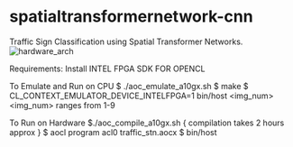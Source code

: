# spatialtransformernetwork-cnn

 Traffic Sign Classification using Spatial Transformer Networks.![hardware_arch](https://user-images.githubusercontent.com/25413124/142775588-e9ac41ac-349a-48d9-a9f9-2e72c1a059bc.png)

 
 Requirements:
 Install INTEL FPGA SDK FOR OPENCL 
 
 To Emulate and Run on CPU
 $ ./aoc_emulate_a10gx.sh
 $  make
 $  CL_CONTEXT_EMULATOR_DEVICE_INTELFPGA=1 bin/host <img_num> 
 <img_num> ranges from 1-9
 
 To Run on Hardware
 $./aoc_compile_a10gx.sh   { compilation takes 2 hours approx }
 $ aocl program acl0 traffic_stn.aocx 
 $ bin/host
 
 
 
